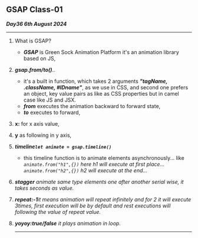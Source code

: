## GSAP Class-01
**_Day36 6th August 2024_**
***
1. What is GSAP?
   * ***GSAP*** is Green Sock Animation Platform it's an animation library based on JS,
2. _**gsap.from/to()**.._
   * it's a built in function, which takes 2 arguments ***"tagName, .className, #IDname"***, as we use in CSS, and second one prefers an object, key value pairs as like as CSS properties but in camel case like JS and JSX. 
   * ***from*** executes the animation backward to forward state,
   * ***to*** executes to forward,
  

3. **x:** for x axis value,
4. **y** as following in y axis,
5. ***timeline`let animate = gsap.timeline()`***
   * this timeline function is to animate elements asynchronously... like
        _`animate.from("h1",{})` here h1 will execute at first place..._  
        _`animate.from("h2",{})` h2 will execute at the end..._  
6. ***stagger*** _animate same type elements one after another serial wise, it takes seconds as value._
7. ***repeat:-1***_it means animation will repeat infinitely and for 2 it will execute 3times, first execution will be by default and rest executions will following the value of repeat value._
8. ***yoyoy:true/false*** _it plays animation in loop._
   ****
